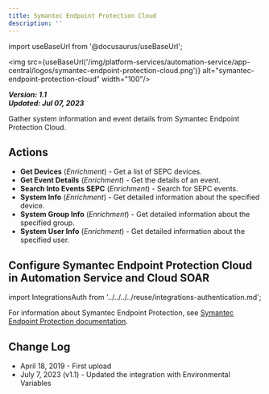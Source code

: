 ```yaml
---
title: Symantec Endpoint Protection Cloud
description: ''
---
```

import useBaseUrl from '@docusaurus/useBaseUrl';

<img src={useBaseUrl('/img/platform-services/automation-service/app-central/logos/symantec-endpoint-protection-cloud.png')} alt="symantec-endpoint-protection-cloud" width="100"/>

***Version: 1.1  
Updated: Jul 07, 2023***

Gather system information and event details from Symantec Endpoint Protection Cloud.

## Actions

* **Get Devices** (*Enrichment*) - Get a list of SEPC devices.
* **Get Event Details** (*Enrichment*) - Get the details of an event.
* **Search Into Events SEPC** (*Enrichment*) - Search for SEPC events.
* **System Info** (*Enrichment*) - Get detailed information about the specified device.
* **System Group Info** (*Enrichment*) - Get detailed information about the specified group.
* **System User Info** (*Enrichment*) - Get detailed information about the specified user.

## Configure Symantec Endpoint Protection Cloud in Automation Service and Cloud SOAR

import IntegrationsAuth from '../../../../reuse/integrations-authentication.md';

<IntegrationsAuth/>

For information about Symantec Endpoint Protection, see [Symantec Endpoint Protection documentation](https://techdocs.broadcom.com/us/en/symantec-security-software/endpoint-security-and-management/endpoint-protection/all.html).

## Change Log

* April 18, 2019 - First upload
* July 7, 2023 (v1.1) - Updated the integration with Environmental Variables
